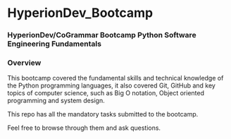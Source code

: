# HyperionDev_Bootcamp

### HyperionDev/CoGrammar Bootcamp Python Software Engineering Fundamentals

### Overview

This bootcamp covered the fundamental skills and technical knowledge of the Python programming languages, it also covered Git, GitHub and key topics of computer science, such as Big O notation, Object oriented programming and system design.

This repo has all the mandatory tasks submitted to the bootcamp.

Feel free to browse through them and ask questions.
